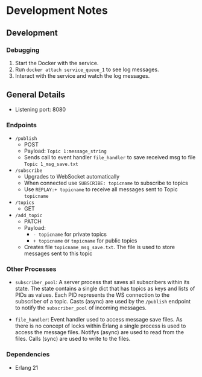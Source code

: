 Development Notes
=================

Development
-----------

### Debugging

1.	Start the Docker with the service.
2.	Run `docker attach service_queue_1` to see log messages.
3.	Interact with the service and watch the log messages.

General Details
---------------

-	Listening port: 8080

### Endpoints

-	`/publish`
	-	POST
	-	Payload: `Topic 1:message_string`
	-	Sends call to event handler `file_handler` to save received msg to file `Topic 1_msg_save.txt`
-	`/subscribe`
	-	Upgrades to WebSocket automatically
	-	When connected use `SUBSCRIBE: topicname` to subscribe to topics
	-	Use `REPLAY:+ topicname` to receive all messages sent to Topic `topicname`
-	`/topics`
	-	GET
-	`/add_topic`
	-	PATCH
	-	Payload:
		-	`- topicname` for private topics
		-	`+ topicname` or `topicname` for public topics
	-	Creates file `topicname_msg_save.txt`. The file is used to store messages sent to this topic

### Other Processes

-	`subscriber_pool`: A server process that saves all subscribers within its state. The state contains a single dict that has topics as keys and lists of PIDs as values. Each PID represents the WS connection to the subscriber of a topic. Casts (async) are used by the `/publish` endpoint to notify the `subscriber_pool` of incoming messages.

-	`file_handler`: Event handler used to access message save files. As there is no concept of locks within Erlang a single process is used to access the message files. Notifys (async) are used to read from the files. Calls (sync) are used to write to the files.

### Dependencies

-	Erlang 21
